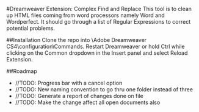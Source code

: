 #Dreamweaver Extension: Complex Find and Replace
This tool is to clean up HTML files coming from word processors namely Word and Wordperfect. It should go through a list of Regular Expressions to correct potential problems.

##Installation
Clone the repo into \Adobe Dreamweaver CS4\configuration\Commands. Restart Dreamweaver or hold Ctrl while clicking on the Common dropdown in the Insert panel and select Reload Extension.

##Roadmap
* //TODO: Progress bar with a cancel option
* //TODO: New naming convention to go thru one folder instead of three
* //TODO: Generate a report of changes done on file
* //TODO: Make the change affect all open documents also